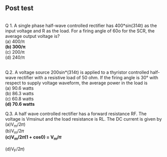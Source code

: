 ## Post test

<br>
Q 1. A single phase half-wave controlled rectifier has 400*sin(314t) as the input voltage and R as the load. For a firing angle of 60o for the SCR, the average output voltage is?<br>
(a)	400/π<br>
<b>(b)	300/π<br></b>
(c)	200/π<br>
(d)	240/π<br><br>

Q.2. A voltage source 200sin*(314t) is applied to a thyristor controlled half-wave rectifier with a resistive load of 50 ohm. If the firing angle is 30° with respect to supply voltage waveform, the average power in the load is<br>
(a)	90.6 watts<br>
(b)	86.3 watts<br>
(c)	60.8 watts<br>
<b>(d)	70.6 watts<br></b>


Q.3. A half wave controlled rectifier has a forward resistance RF. The voltage is Vmsinωt and the load resistance is RL. The DC current is given by<br>
(a)V<sub>m</sub>/2&#120587;) <br>
(b)V<sub>m</sub>/2&#120587;<br>
<b>(c)V<sub>m</sub>/2&#120587;(1 + cos0) = V<sub>m</sub>/&#120587;</b><br>              
(d)V<sub>F</sub>/2&#120587;) <br>


